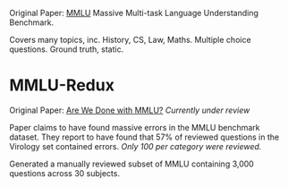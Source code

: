 Original Paper: [MMLU]()
Massive Multi-task Language Understanding Benchmark.

Covers many topics, inc. History, CS, Law, Maths. Multiple choice questions. Ground truth, static. 


# MMLU-Redux
Original Paper: [Are We Done with MMLU?](https://arxiv.org/abs/2406.04127) *Currently under review*

Paper claims to have found massive errors in the MMLU benchmark dataset. They report to have found that 57% of reviewed questions in the Virology set contained errors. *Only 100 per category were reviewed.* 

Generated a manually reviewed subset of MMLU containing 3,000 questions across 30 subjects.